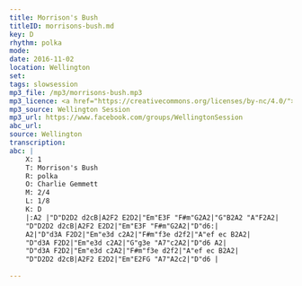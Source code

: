 ```yaml
---
title: Morrison's Bush
titleID: morrisons-bush.md
key: D
rhythm: polka
mode: 
date: 2016-11-02 
location: Wellington
set:
tags: slowsession
mp3_file: /mp3/morrisons-bush.mp3
mp3_licence: <a href="https://creativecommons.org/licenses/by-nc/4.0/">CC-BY-NC-4.0</a>
mp3_source: Wellington Session
mp3_url: https://www.facebook.com/groups/WellingtonSession
abc_url: 
source: Wellington
transcription:
abc: |
    X: 1
    T: Morrison's Bush
    R: polka
    O: Charlie Gemmett
    M: 2/4
    L: 1/8
    K: D
    |:A2 |"D"D2D2 d2cB|A2F2 E2D2|"Em"E3F "F#m"G2A2|"G"B2A2 "A"F2A2|
    "D"D2D2 d2cB|A2F2 E2D2|"Em"E3F "F#m"G2A2|"D"d6:|
    A2|"D"d3A F2D2|"Em"e3d c2A2|"F#m"f3e d2f2|"A"ef ec B2A2|
    "D"d3A F2D2|"Em"e3d c2A2|"G"g3e "A7"c2A2|"D"d6 A2|
    "D"d3A F2D2|"Em"e3d c2A2|"F#m"f3e d2f2|"A"ef ec B2A2|
    "D"D2D2 d2cB|A2F2 E2D2|"Em"E2FG "A7"A2c2|"D"d6 |
    
---
```


